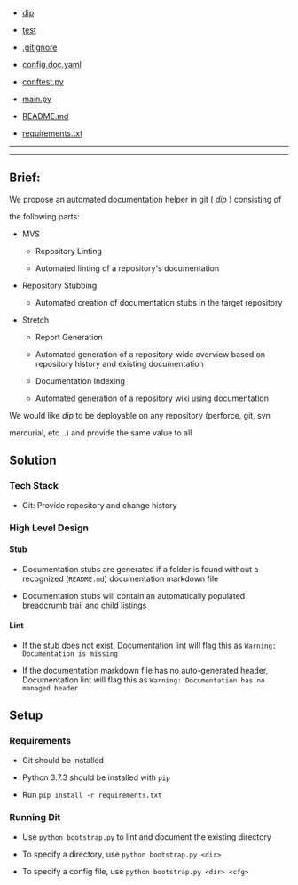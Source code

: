   * [dip](./dip)

  * [test](./test)

  * [.gitignore](./.gitignore)

  * [config.doc.yaml](./config.doc.yaml)

  * [conftest.py](./conftest.py)

  * [main.py](./main.py)

  * [README.md](./README.md)

  * [requirements.txt](./requirements.txt)

* * *

* * *

## Brief:

We propose an automated documentation helper in git ( _dip_ ) consisting of

the following parts:

  * MVS

    * Repository Linting

    * Automated linting of a repository's documentation

  * Repository Stubbing

    * Automated creation of documentation stubs in the target repository
  * Stretch

    * Report Generation

    * Automated generation of a repository-wide overview based on repository history and existing documentation

    * Documentation Indexing

    * Automated generation of a repository wiki using documentation

We would like _dip_ to be deployable on any repository (perforce, git, svn

mercurial, etc...) and provide the same value to all

## Solution

### Tech Stack

  * Git: Provide repository and change history

### High Level Design

#### Stub

  * Documentation stubs are generated if a folder is found without a recognized (`README.md`) documentation markdown file

  * Documentation stubs will contain an automatically populated breadcrumb trail and child listings 

#### Lint

  * If the stub does not exist, Documentation lint will flag this as `Warning: Documentation is missing`

  * If the documentation markdown file has no auto-generated header, Documentation lint will flag this as `Warning: Documentation has no managed header`

## Setup

### Requirements

  * Git should be installed

  * Python 3.7.3 should be installed with `pip`

  * Run `pip install -r requirements.txt`

### Running Dit

  * Use `python bootstrap.py` to lint and document the existing directory

  * To specify a directory, use `python bootstrap.py <dir>`

  * To specify a config file, use `python bootstrap.py <dir> <cfg>`